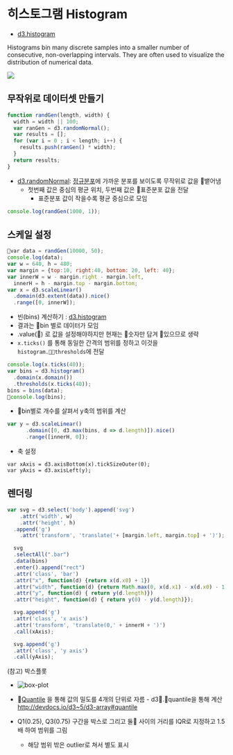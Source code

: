 히스토그램 Histogram
===

- [d3.histogram](http://devdocs.io/d3~5/d3-array#_histogram)

Histograms bin many discrete samples into a smaller number of consecutive, non-overlapping intervals. They are often used to visualize the distribution of numerical data.

[![](https://user-images.githubusercontent.com/253408/41151874-009344da-6b4d-11e8-9177-bdd24e9a8235.png)](https://en.wikipedia.org/wiki/Histogram)


무작위로 데이터셋 만들기
---

```javascript
function randGen(length, width) {
  width = width || 100;
  var ranGen = d3.randomNormal();
  var results = [];
  for (var i = 0 ; i < length; i++) {
    results.push(ranGen() * width);
  }
  return results;
}
```
- [d3.randomNormal](http://devdocs.io/d3~5/d3-random#randomNormal): [정규분포](https://en.wikipedia.org/wiki/Normal_distribution)에 가까운 분포를 보이도록 무작위로 값을 뱉어냄 
  - 첫번째 값은 중심의 평균 위치, 두번째 값은 표준분포 값을 전달
    - 표준분포 값이 작을수록 평균 중심으로 모임

```javascript
console.log(randGen(1000, 1));
```


스케일 설정
---

```javascript 
var data = randGen(10000, 50);
console.log(data);
var w = 640, h = 480;
var margin = {top:10, right:40, bottom: 20, left: 40};
var innerW = w - margin.right - margin.left,
  innerH = h - margin.top - margin.bottom;
var x = d3.scaleLinear()
  .domain(d3.extent(data)).nice()
  .range([0, innerW]);
```
- 빈(bins) 계산하기 : [d3.histogram](http://devdocs.io/d3~5/d3-array#histogram)
 - 결과는 bin 별로 데이터가 모임
 - .value() 로 값을 설정해야하지만 현재는 숫자만 담겨 있으므로 생략
 - `x.ticks()` 를 통해 동일한 간격의 범위를 정하고 이것을 `histogram.thresholds`에 전달

```javascript
console.log(x.ticks(40));
var bins = d3.histogram()
  .domain(x.domain())
  .thresholds(x.ticks(40));
bins = bins(data);
console.log(bins);
```
    
- bin별로 개수를 살펴서 y축의 범위를 계산  
```javascript
var y = d3.scaleLinear()
      .domain([0, d3.max(bins, d => d.length)]).nice()
      .range([innerH, 0]);
```

- 축 설정
```
var xAxis = d3.axisBottom(x).tickSizeOuter(0);
var yAxis = d3.axisLeft(y);
```


렌더링
---

```javascript
var svg = d3.select('body').append('svg')
    .attr('width', w)
    .attr('height', h)
  .append('g')
    .attr('transform', 'translate('+ [margin.left, margin.top] + ')');

  svg
  .selectAll(".bar")
  .data(bins)
  .enter().append("rect")
  .attr('class', 'bar')
  .attr("x", function(d) {return x(d.x0) + 1})
  .attr("width", function(d) {return Math.max(0, x(d.x1) - x(d.x0) - 1)})
  .attr("y", function(d) { return y(d.length)})
  .attr("height", function(d) { return y(0) - y(d.length)});

  svg.append('g')
  .attr('class', 'x axis')
  .attr('transform', 'translate(0,' + innerH + ')')
  .call(xAxis);

  svg.append('g')
  .attr('class', 'y axis')
  .call(yAxis);
```

(참고) 박스플롯
 - ![box-plot](https://upload.wikimedia.org/wikipedia/commons/thumb/1/1a/Boxplot_vs_PDF.svg/440px-Boxplot_vs_PDF.svg.png)

- [Quantile](https://en.wikipedia.org/wiki/Quartile) 을 통해 값의 밀도를 4개의 단위로 자름   - d3.quantile을 통해 계산 http://devdocs.io/d3~5/d3-array#quantile
 - Q1(0.25), Q3(0.75) 구간을 박스로 그리고 둘 사이의 거리를 IQR로 지정하고 1.5배 하여 범위를 그림
   - 해당 범위 밖은 outlier로 쳐서 별도 표시